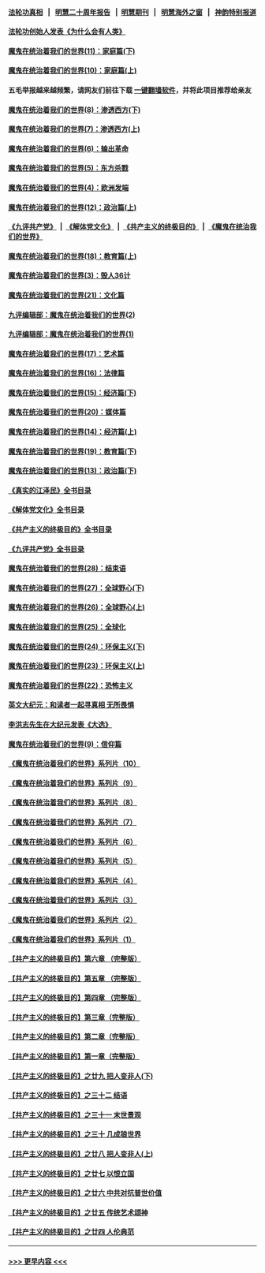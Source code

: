 #### [法轮功真相](https://github.com/gfw-breaker/truth/blob/master/README.md?t=0) &nbsp;&nbsp;|&nbsp;&nbsp; [明慧二十周年报告](https://github.com/gfw-breaker/mh-reports/blob/master/README.md?t=0) &nbsp;&nbsp;|&nbsp;&nbsp;[明慧期刊](https://github.com/gfw-breaker/mh-qikan) &nbsp;&nbsp;|&nbsp;&nbsp; [明慧海外之窗](https://github.com/gfw-breaker/mh-news/blob/master/README.md?t=0) &nbsp;&nbsp;|&nbsp;&nbsp; [神韵特别报道](https://github.com/gfw-breaker/mh-news/blob/master/shenyun.md?t=0)
#### [法轮功创始人发表《为什么会有人类》](../pages/nsc422/n13912117.md?t=02050043) 
#### [魔鬼在统治着我们的世界(11)：家庭篇(下)](../pages/nsc422/n10440961.md?t=02050043) 
#### [魔鬼在统治着我们的世界(10)：家庭篇(上)](../pages/nsc422/n10435448.md?t=02050043) 
#### 五毛举报越来越频繁，请网友们前往下载 [一键翻墙软件](https://github.com/gfw-breaker/ssr-accounts)，并将此项目推荐给亲友
#### [魔鬼在统治着我们的世界(8)：渗透西方(下)](../pages/nsc422/n10429603.md?t=02050043) 
#### [魔鬼在统治着我们的世界(7)：渗透西方(上)](../pages/nsc422/n10426013.md?t=02050043) 
#### [魔鬼在统治着我们的世界(6)：输出革命](../pages/nsc422/n10421536.md?t=02050043) 
#### [魔鬼在统治着我们的世界(5)：东方杀戮](../pages/nsc422/n10417707.md?t=02050043) 
#### [魔鬼在统治着我们的世界(4)：欧洲发端](../pages/nsc422/n10414890.md?t=02050043) 
#### [魔鬼在统治着我们的世界(12)：政治篇(上)](../pages/nsc422/n10444576.md?t=02050043) 
#### [《九评共产党》](https://github.com/begood0513/9ping.md/blob/master/README.md) &nbsp;|&nbsp; [《解体党文化》](../../../../jtdwh.md/blob/master/README.md)  &nbsp;|&nbsp; [《共产主义的终极目的》](../../../../gczydzjmd.md/blob/master/README.md) &nbsp;|&nbsp; [《魔鬼在统治我们的世界》](../../../../mgztzwmdsj.md/blob/master/README.md) 
#### [魔鬼在统治着我们的世界(18)：教育篇(上)](../pages/nsc422/n10526970.md?t=02050043) 
#### [魔鬼在统治着我们的世界(3)：毁人36计](../pages/nsc422/n10411583.md?t=02050043) 
#### [魔鬼在统治着我们的世界(21)：文化篇](../pages/nsc422/n10597706.md?t=02050043) 
#### [九评编辑部：魔鬼在统治着我们的世界(2)](../pages/nsc422/n10410036.md?t=02050043) 
#### [九评编辑部：魔鬼在统治着我们的世界(1)](../pages/nsc422/n10406825.md?t=02050043) 
#### [魔鬼在统治着我们的世界(17)：艺术篇](../pages/nsc422/n10499093.md?t=02050043) 
#### [魔鬼在统治着我们的世界(16)：法律篇](../pages/nsc422/n10485969.md?t=02050043) 
#### [魔鬼在统治着我们的世界(15)：经济篇(下)](../pages/nsc422/n10469975.md?t=02050043) 
#### [魔鬼在统治着我们的世界(20)：媒体篇](../pages/nsc422/n10586579.md?t=02050043) 
#### [魔鬼在统治着我们的世界(14)：经济篇(上)](../pages/nsc422/n10457370.md?t=02050043) 
#### [魔鬼在统治着我们的世界(19)：教育篇(下)](../pages/nsc422/n10564808.md?t=02050043) 
#### [魔鬼在统治着我们的世界(13)：政治篇(下)](../pages/nsc422/n10448270.md?t=02050043) 
#### [《真实的江泽民》全书目录](../pages/nsc422/n13721399.md?t=02050043) 
#### [《解体党文化》全书目录](../pages/nsc422/n13721157.md?t=02050043) 
#### [《共产主义的终极目的》全书目录](../pages/nsc422/n13721048.md?t=02050043) 
#### [《九评共产党》全书目录](../pages/nsc422/n13708085.md?t=02050043) 
#### [魔鬼在统治着我们的世界(28)：结束语](../pages/nsc422/n10936246.md?t=02050043) 
#### [魔鬼在统治着我们的世界(27)：全球野心(下)](../pages/nsc422/n10928319.md?t=02050043) 
#### [魔鬼在统治着我们的世界(26)：全球野心(上)](../pages/nsc422/n10900318.md?t=02050043) 
#### [魔鬼在统治着我们的世界(25)：全球化](../pages/nsc422/n10788205.md?t=02050043) 
#### [魔鬼在统治着我们的世界(24)：环保主义(下)](../pages/nsc422/n10695307.md?t=02050043) 
#### [魔鬼在统治着我们的世界(23)：环保主义(上)](../pages/nsc422/n10688613.md?t=02050043) 
#### [魔鬼在统治着我们的世界(22)：恐怖主义](../pages/nsc422/n10614727.md?t=02050043) 
#### [英文大纪元：和读者一起寻真相 无所畏惧](../pages/nsc422/n12542027.md?t=02050043) 
#### [李洪志先生在大纪元发表《大选》](../pages/nsc422/n12534746.md?t=02050043) 
#### [魔鬼在统治着我们的世界(9)：信仰篇](../pages/nsc422/n10432159.md?t=02050043) 
#### [《魔鬼在统治着我们的世界》系列片（10）](../pages/nsc422/n12292670.md?t=02050043) 
#### [《魔鬼在统治着我们的世界》系列片（9）](../pages/nsc422/n12290859.md?t=02050043) 
#### [《魔鬼在统治着我们的世界》系列片（8）](../pages/nsc422/n12287445.md?t=02050043) 
#### [《魔鬼在统治着我们的世界》系列片（7）](../pages/nsc422/n12283425.md?t=02050043) 
#### [《魔鬼在统治着我们的世界》系列片（6）](../pages/nsc422/n12282314.md?t=02050043) 
#### [《魔鬼在统治着我们的世界》系列片（5）](../pages/nsc422/n12281419.md?t=02050043) 
#### [《魔鬼在统治着我们的世界》系列片（4）](../pages/nsc422/n12274024.md?t=02050043) 
#### [《魔鬼在统治着我们的世界》系列片（3）](../pages/nsc422/n12271322.md?t=02050043) 
#### [《魔鬼在统治着我们的世界》系列片（2）](../pages/nsc422/n12269049.md?t=02050043) 
#### [《魔鬼在统治着我们的世界》系列片（1）](../pages/nsc422/n12267575.md?t=02050043) 
#### [【共产主义的终极目的】第六章 （完整版）](../pages/nsc422/n11428913.md?t=02050043) 
#### [【共产主义的终极目的】第五章 （完整版）](../pages/nsc422/n11428912.md?t=02050043) 
#### [【共产主义的终极目的】第四章 （完整版）](../pages/nsc422/n11428907.md?t=02050043) 
#### [【共产主义的终极目的】第三章（完整版）](../pages/nsc422/n11428848.md?t=02050043) 
#### [【共产主义的终极目的】第二章（完整版）](../pages/nsc422/n11428831.md?t=02050043) 
#### [【共产主义的终极目的】第一章（完整版）](../pages/nsc422/n11417651.md?t=02050043) 
#### [【共产主义的终极目的】之廿九 把人变非人(下)](../pages/nsc422/n11344140.md?t=02050043) 
#### [【共产主义的终极目的】之三十二 结语](../pages/nsc422/n11360535.md?t=02050043) 
#### [【共产主义的终极目的】之三十一 末世景观](../pages/nsc422/n11351129.md?t=02050043) 
#### [【共产主义的终极目的】之三十 几成狼世界](../pages/nsc422/n11348280.md?t=02050043) 
#### [【共产主义的终极目的】之廿八 把人变非人(上)](../pages/nsc422/n11340492.md?t=02050043) 
#### [【共产主义的终极目的】之廿七 以恨立国](../pages/nsc422/n11336944.md?t=02050043) 
#### [【共产主义的终极目的】之廿六 中共对抗普世价值](../pages/nsc422/n11324785.md?t=02050043) 
#### [【共产主义的终极目的】之廿五 传统艺术颂神](../pages/nsc422/n11296396.md?t=02050043) 
#### [【共产主义的终极目的】之廿四 人伦典范](../pages/nsc422/n11296397.md?t=02050043) 

----
#### [ >>> 更早内容 <<< ](../indexes/nsc422-earlier.md)
